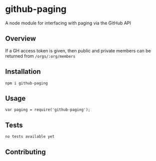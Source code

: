 # github-paging

A node module for interfacing with paging via the GitHub API

## Overview

If a GH access token is given, then public and private members can be returned from `/orgs/:org/members`

## Installation

`npm i github-paging`

## Usage

`var paging = require('github-paging');`

## Tests

`no tests available yet`

## Contributing